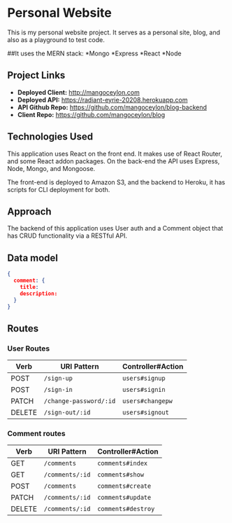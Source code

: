 
# Personal Website

This is my personal website project. It serves as a personal site, blog, and also as a playground to test code.

##It uses the MERN stack:
*Mongo
*Express
*React
*Node

## Project Links
 - **Deployed Client:** http://mangoceylon.com
 - **Deployed API:** https://radiant-eyrie-20208.herokuapp.com
 - **API Github Repo:** https://github.com/mangoceylon/blog-backend
 - **Client Repo:** https://github.com/mangoceylon/blog

## Technologies Used

This application uses React on the front end. It makes use of React Router, and some React addon packages. On the back-end the API uses Express, Node, Mongo, and Mongoose.

The front-end is deployed to Amazon S3, and the backend to Heroku, it has scripts for CLI deployment for both.

## Approach

The backend of this application uses User auth and a Comment object that has CRUD functionality via a RESTful API.

## Data model

```json
{
  comment: {
    title:
    description:
  }
}
```

## Routes

### User Routes

| Verb   | URI Pattern            | Controller#Action |
|--------|------------------------|-------------------|
| POST   | `/sign-up`             | `users#signup`    |
| POST   | `/sign-in`             | `users#signin`    |
| PATCH  | `/change-password/:id` | `users#changepw`  |
| DELETE | `/sign-out/:id`        | `users#signout`   |

### Comment routes

| Verb   | URI Pattern              | Controller#Action   |
|--------|--------------------------|---------------------|
| GET    | `/comments`              | `comments#index`    |
| GET    | `/comments/:id`          | `comments#show`     |
| POST   | `/comments`              | `comments#create`   |
| PATCH  | `/comments/:id`          | `comments#update`   |
| DELETE | `/comments/:id`          | `comments#destroy`  |
